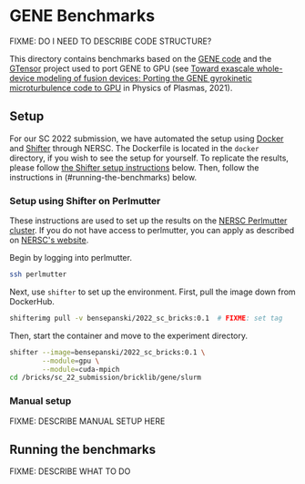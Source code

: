 # GENE Benchmarks

FIXME: DO I NEED TO DESCRIBE CODE STRUCTURE?

This directory contains benchmarks based on the [GENE code](http://genecode.org)
and the [GTensor](https://github.com/wdmapp/gtensor) project used
to port GENE to GPU 
(see [Toward exascale whole-device modeling of fusion devices: Porting the GENE gyrokinetic microturbulence code to GPU](https://aip.scitation.org/doi/10.1063/5.0046327)
 in Physics of Plasmas, 2021).

## Setup

For our SC 2022 submission, we have automated the setup using [Docker](https://www.docker.com)
and [Shifter](https://docs.nersc.gov/development/shifter/) through NERSC.
The Dockerfile is located in the `docker` directory, if you wish to see the setup for yourself.
To replicate the results, please follow [the Shifter setup instructions](#setup-using-shifter-on-perlmutter)
below. Then, follow the instructions in (#running-the-benchmarks) below.

### Setup using Shifter on Perlmutter

These instructions are used to set up the results on the [NERSC Perlmutter cluster](https://docs.nersc.gov/systems/perlmutter/).
If you do not have access to perlmutter,
you can apply as described on [NERSC's website](https://docs.nersc.gov/systems/perlmutter/#access).

Begin by logging into perlmutter.
```bash
ssh perlmutter
```
Next, use `shifter` to set up the environment.
First, pull the image down from DockerHub.
```bash
shifterimg pull -v bensepanski/2022_sc_bricks:0.1  # FIXME: set tag
```
Then, start the container and move to the experiment directory.
```bash
shifter --image=bensepanski/2022_sc_bricks:0.1 \
        --module=gpu \
        --module=cuda-mpich
cd /bricks/sc_22_submission/bricklib/gene/slurm
```

### Manual setup

FIXME: DESCRIBE MANUAL SETUP HERE

## Running the benchmarks

FIXME: DESCRIBE WHAT TO DO